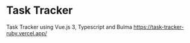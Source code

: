 # Task Tracker
Task Tracker using Vue.js 3, Typescript and Bulma
https://task-tracker-ruby.vercel.app/
